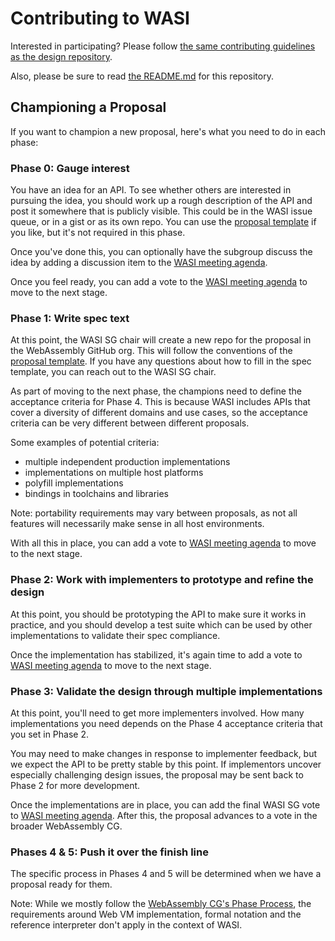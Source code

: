 # Contributing to WASI

Interested in participating? Please follow
[the same contributing guidelines as the design repository][].

  [the same contributing guidelines as the design repository]: https://github.com/WebAssembly/design/blob/master/Contributing.md

Also, please be sure to read [the README.md](README.md) for this repository.

## Championing a Proposal

If you want to champion a new proposal, here's what you need to do in each phase:

### Phase 0: Gauge interest

You have an idea for an API. To see whether others are interested in pursuing the idea, you should work up a rough description of the API and post it somewhere that is publicly visible. This could be in the WASI issue queue, or in a gist or as its own repo. You can use the [proposal template] if you like, but it's not required in this phase.

Once you've done this, you can optionally have the subgroup discuss the idea by adding a discussion item to the [WASI meeting agenda].

Once you feel ready, you can add a vote to the [WASI meeting agenda] to move to the next stage.

### Phase 1: Write spec text

At this point, the WASI SG chair will create a new repo for the proposal in the WebAssembly GitHub org. This will follow the conventions of the [proposal template]. If you have any questions about how to fill in the spec template, you can reach out to the WASI SG chair.

As part of moving to the next phase, the champions need to define the acceptance criteria for Phase 4. This is because WASI includes APIs that cover a diversity of different domains and use cases, so the acceptance criteria can be very different between different proposals.

Some examples of potential criteria:

- multiple independent production implementations
- implementations on multiple host platforms
- polyfill implementations
- bindings in toolchains and libraries

Note: portability requirements may vary between proposals, as not all features will necessarily make sense in all host environments.

With all this in place, you can add a vote to [WASI meeting agenda] to move to the next stage.

### Phase 2: Work with implementers to prototype and refine the design

At this point, you should be prototyping the API to make sure it works in practice, and you should develop a test suite which can be used by other implementations to validate their spec compliance.

Once the implementation has stabilized, it's again time to add a vote to [WASI meeting agenda] to move to the next stage.

### Phase 3: Validate the design through multiple implementations

At this point, you'll need to get more implementers involved. How many implementations you need depends on the Phase 4 acceptance criteria that you set in Phase 2.

You may need to make changes in response to implementer feedback, but we expect the API to be pretty stable by this point. If implementors uncover especially challenging design issues, the proposal may be sent back to Phase 2 for more development.

Once the implementations are in place, you can add the final WASI SG vote to [WASI meeting agenda]. After this, the proposal advances to a vote in the broader WebAssembly CG.

### Phases 4 & 5: Push it over the finish line

The specific process in Phases 4 and 5 will be determined when we have a proposal ready for them.

Note: While we mostly follow the [WebAssembly CG's Phase Process], the requirements around Web VM implementation, formal notation and the reference interpreter don't apply in the context of WASI.

[proposal template]: https://github.com/WebAssembly/wasi-proposal-template
[WASI meeting agenda]: https://github.com/WebAssembly/meetings/tree/main/wasi
[WebAssembly CG's Phase Process]: https://github.com/WebAssembly/meetings/blob/main/process/phases.md
